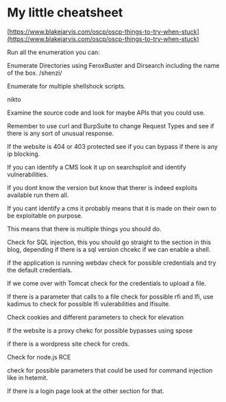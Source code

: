# My little cheatsheet

[https://www.blakejarvis.com/oscp/oscp-things-to-try-when-stuck](https://www.blakejarvis.com/oscp/oscp-things-to-try-when-stuck)

Run all the enumeration you can:

Enumerate Directories using FeroxBuster and Dirsearch including the name of the box. /shenzi/

Enumerate for multiple shellshock scripts.&#x20;

nikto&#x20;

Examine the source code and look for maybe APIs that you could use.&#x20;

Remember to use curl and BurpSuite to change Request Types and see if there is any sort of unusual response.

If the website is 404 or 403 protected see if you can bypass if there is any ip blocking.

If you can identify a CMS look it up on searchsploit and identify vulnerabilities.

If you dont know the version but know that therer is indeed exploits available run them all.

If you cant identify a cms it probably means that it is made on their own to be exploitable on purpose.&#x20;

This means that there is multiple things you should do.&#x20;

Check for SQL injection, this you should go straight to the section in this blog, depending if there is a sql version chcekc if we can enable a shell.&#x20;

if the application is running webdav check for possible credentials and try the default credentials.

If we come over with Tomcat check for the credentials to upload a file.&#x20;

If there is a parameter that calls to a file check for possible rfi and lfi, use kadimus to check for possible lfi vulerabilities and lfisuite.&#x20;

Check cookies and different parameters to check for elevation&#x20;

If the website is a proxy chekc for possible bypasses using spose&#x20;

if there is a wordpress site check for creds.

Check for node.js  RCE&#x20;

check for possible parameters that could be used for command injection like in hetemit.&#x20;

If there is a login page look at the other section for that.&#x20;
